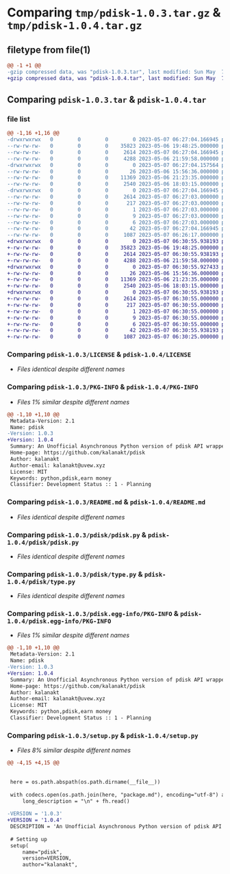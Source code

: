 # Comparing `tmp/pdisk-1.0.3.tar.gz` & `tmp/pdisk-1.0.4.tar.gz`

## filetype from file(1)

```diff
@@ -1 +1 @@
-gzip compressed data, was "pdisk-1.0.3.tar", last modified: Sun May  7 06:27:04 2023, max compression
+gzip compressed data, was "pdisk-1.0.4.tar", last modified: Sun May  7 06:30:55 2023, max compression
```

## Comparing `pdisk-1.0.3.tar` & `pdisk-1.0.4.tar`

### file list

```diff
@@ -1,16 +1,16 @@
-drwxrwxrwx   0        0        0        0 2023-05-07 06:27:04.166945 pdisk-1.0.3/
--rw-rw-rw-   0        0        0    35823 2023-05-06 19:48:25.000000 pdisk-1.0.3/LICENSE
--rw-rw-rw-   0        0        0     2614 2023-05-07 06:27:04.166945 pdisk-1.0.3/PKG-INFO
--rw-rw-rw-   0        0        0     4288 2023-05-06 21:59:58.000000 pdisk-1.0.3/README.md
-drwxrwxrwx   0        0        0        0 2023-05-07 06:27:04.157564 pdisk-1.0.3/pdisk/
--rw-rw-rw-   0        0        0       26 2023-05-06 15:56:36.000000 pdisk-1.0.3/pdisk/__init__.py
--rw-rw-rw-   0        0        0    11369 2023-05-06 21:23:35.000000 pdisk-1.0.3/pdisk/pdisk.py
--rw-rw-rw-   0        0        0     2540 2023-05-06 18:03:15.000000 pdisk-1.0.3/pdisk/type.py
-drwxrwxrwx   0        0        0        0 2023-05-07 06:27:04.166945 pdisk-1.0.3/pdisk.egg-info/
--rw-rw-rw-   0        0        0     2614 2023-05-07 06:27:03.000000 pdisk-1.0.3/pdisk.egg-info/PKG-INFO
--rw-rw-rw-   0        0        0      217 2023-05-07 06:27:03.000000 pdisk-1.0.3/pdisk.egg-info/SOURCES.txt
--rw-rw-rw-   0        0        0        1 2023-05-07 06:27:03.000000 pdisk-1.0.3/pdisk.egg-info/dependency_links.txt
--rw-rw-rw-   0        0        0        9 2023-05-07 06:27:03.000000 pdisk-1.0.3/pdisk.egg-info/requires.txt
--rw-rw-rw-   0        0        0        6 2023-05-07 06:27:03.000000 pdisk-1.0.3/pdisk.egg-info/top_level.txt
--rw-rw-rw-   0        0        0       42 2023-05-07 06:27:04.166945 pdisk-1.0.3/setup.cfg
--rw-rw-rw-   0        0        0     1087 2023-05-07 06:26:17.000000 pdisk-1.0.3/setup.py
+drwxrwxrwx   0        0        0        0 2023-05-07 06:30:55.938193 pdisk-1.0.4/
+-rw-rw-rw-   0        0        0    35823 2023-05-06 19:48:25.000000 pdisk-1.0.4/LICENSE
+-rw-rw-rw-   0        0        0     2614 2023-05-07 06:30:55.938193 pdisk-1.0.4/PKG-INFO
+-rw-rw-rw-   0        0        0     4288 2023-05-06 21:59:58.000000 pdisk-1.0.4/README.md
+drwxrwxrwx   0        0        0        0 2023-05-07 06:30:55.927433 pdisk-1.0.4/pdisk/
+-rw-rw-rw-   0        0        0       26 2023-05-06 15:56:36.000000 pdisk-1.0.4/pdisk/__init__.py
+-rw-rw-rw-   0        0        0    11369 2023-05-06 21:23:35.000000 pdisk-1.0.4/pdisk/pdisk.py
+-rw-rw-rw-   0        0        0     2540 2023-05-06 18:03:15.000000 pdisk-1.0.4/pdisk/type.py
+drwxrwxrwx   0        0        0        0 2023-05-07 06:30:55.938193 pdisk-1.0.4/pdisk.egg-info/
+-rw-rw-rw-   0        0        0     2614 2023-05-07 06:30:55.000000 pdisk-1.0.4/pdisk.egg-info/PKG-INFO
+-rw-rw-rw-   0        0        0      217 2023-05-07 06:30:55.000000 pdisk-1.0.4/pdisk.egg-info/SOURCES.txt
+-rw-rw-rw-   0        0        0        1 2023-05-07 06:30:55.000000 pdisk-1.0.4/pdisk.egg-info/dependency_links.txt
+-rw-rw-rw-   0        0        0        9 2023-05-07 06:30:55.000000 pdisk-1.0.4/pdisk.egg-info/requires.txt
+-rw-rw-rw-   0        0        0        6 2023-05-07 06:30:55.000000 pdisk-1.0.4/pdisk.egg-info/top_level.txt
+-rw-rw-rw-   0        0        0       42 2023-05-07 06:30:55.938193 pdisk-1.0.4/setup.cfg
+-rw-rw-rw-   0        0        0     1087 2023-05-07 06:30:25.000000 pdisk-1.0.4/setup.py
```

### Comparing `pdisk-1.0.3/LICENSE` & `pdisk-1.0.4/LICENSE`

 * *Files identical despite different names*

### Comparing `pdisk-1.0.3/PKG-INFO` & `pdisk-1.0.4/PKG-INFO`

 * *Files 1% similar despite different names*

```diff
@@ -1,10 +1,10 @@
 Metadata-Version: 2.1
 Name: pdisk
-Version: 1.0.3
+Version: 1.0.4
 Summary: An Unofficial Asynchronous Python version of pdisk API wrapper
 Home-page: https://github.com/kalanakt/pdisk
 Author: kalanakt
 Author-email: kalanakt@uvew.xyz
 License: MIT
 Keywords: python,pdisk,earn money 
 Classifier: Development Status :: 1 - Planning
```

### Comparing `pdisk-1.0.3/README.md` & `pdisk-1.0.4/README.md`

 * *Files identical despite different names*

### Comparing `pdisk-1.0.3/pdisk/pdisk.py` & `pdisk-1.0.4/pdisk/pdisk.py`

 * *Files identical despite different names*

### Comparing `pdisk-1.0.3/pdisk/type.py` & `pdisk-1.0.4/pdisk/type.py`

 * *Files identical despite different names*

### Comparing `pdisk-1.0.3/pdisk.egg-info/PKG-INFO` & `pdisk-1.0.4/pdisk.egg-info/PKG-INFO`

 * *Files 1% similar despite different names*

```diff
@@ -1,10 +1,10 @@
 Metadata-Version: 2.1
 Name: pdisk
-Version: 1.0.3
+Version: 1.0.4
 Summary: An Unofficial Asynchronous Python version of pdisk API wrapper
 Home-page: https://github.com/kalanakt/pdisk
 Author: kalanakt
 Author-email: kalanakt@uvew.xyz
 License: MIT
 Keywords: python,pdisk,earn money 
 Classifier: Development Status :: 1 - Planning
```

### Comparing `pdisk-1.0.3/setup.py` & `pdisk-1.0.4/setup.py`

 * *Files 8% similar despite different names*

```diff
@@ -4,15 +4,15 @@
 
 
 here = os.path.abspath(os.path.dirname(__file__))
 
 with codecs.open(os.path.join(here, "package.md"), encoding="utf-8") as fh:
     long_description = "\n" + fh.read()
 
-VERSION = '1.0.3'
+VERSION = '1.0.4'
 DESCRIPTION = 'An Unofficial Asynchronous Python version of pdisk API wrapper'
 
 # Setting up
 setup(
     name="pdisk",
     version=VERSION,
     author="kalanakt",
```

